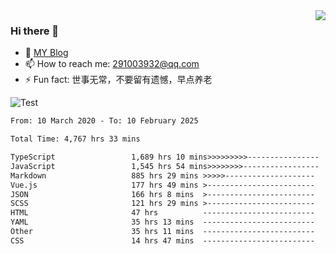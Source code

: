 <img align='right' src='https://github-readme-stats.vercel.app/api?username=niaogege&show_icons=true&theme=radical'/>

### Hi there 👋

- 🌱 [MY Blog](https://bythewayer.com/)
- 📫 How to reach me: 291003932@qq.com
- ⚡ Fun fact:  世事无常，不要留有遗憾，早点养老

![Test](https://github-readme-stats.vercel.app/api/top-langs/?username=niaogege&layout=compact)

<!--START_SECTION:waka-->

```txt
From: 10 March 2020 - To: 10 February 2025

Total Time: 4,767 hrs 33 mins

TypeScript                 1,689 hrs 10 mins>>>>>>>>>----------------   35.43 %
JavaScript                 1,545 hrs 54 mins>>>>>>>>-----------------   32.43 %
Markdown                   885 hrs 29 mins >>>>>--------------------   18.57 %
Vue.js                     177 hrs 49 mins >------------------------   03.73 %
JSON                       166 hrs 8 mins  >------------------------   03.48 %
SCSS                       121 hrs 29 mins >------------------------   02.55 %
HTML                       47 hrs          -------------------------   00.99 %
YAML                       35 hrs 13 mins  -------------------------   00.74 %
Other                      35 hrs 11 mins  -------------------------   00.74 %
CSS                        14 hrs 47 mins  -------------------------   00.31 %
```

<!--END_SECTION:waka-->

